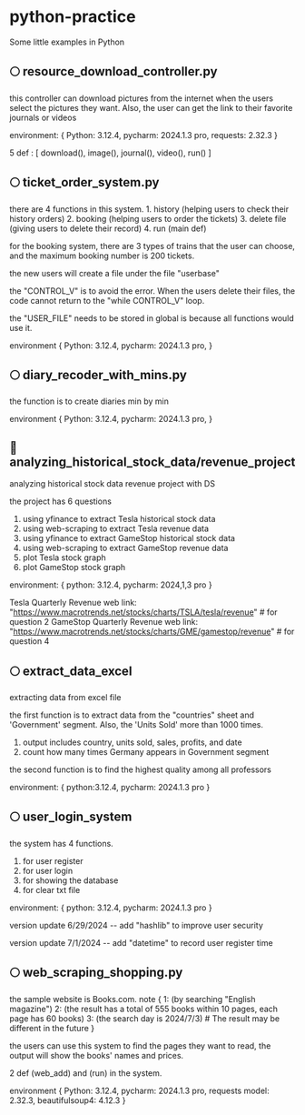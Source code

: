 # python-practice
Some little examples in Python


## 🌕 resource_download_controller.py
this controller can download pictures from the internet when the users select the pictures they want. Also, the user can get the link to their favorite journals or videos

environment: {
    Python: 3.12.4,
    pycharm: 2024.1.3 pro,
    requests: 2.32.3
}

5 def : [ download(), image(), journal(), video(), run() ]


## 🌕 ticket_order_system.py
there are 4 functions in this system. 1. history (helping users to check their history orders) 2. booking (helping users to order the tickets) 3. delete file (giving users to delete their record) 4. run (main def)

for the booking system, there are 3 types of trains that the user can choose, and the maximum booking number is 200 tickets. 

the new users will create a file under the file "userbase"

the "CONTROL_V" is to avoid the error. When the users delete their files, the code cannot return to the "while CONTROL_V" loop. 

the "USER_FILE" needs to be stored in global is because all functions would use it. 

environment {
    Python: 3.12.4,
    pycharm: 2024.1.3 pro,
}


## 🌕 diary_recoder_with_mins.py
the function is to create diaries min by min

environment {
    Python: 3.12.4,
    pycharm: 2024.1.3 pro, 
}


## 🔆 analyzing_historical_stock_data/revenue_project
analyzing historical stock data revenue project with DS

the project has 6 questions 
1. using yfinance to extract Tesla historical stock data
2. using web-scraping to extract Tesla revenue data
3. using yfinance to extract GameStop historical stock data
4. using web-scraping to extract GameStop revenue data
5. plot Tesla stock graph
6. plot GameStop stock graph

environment: {
    python: 3.12.4,
    pycharm: 2024,1,3 pro
}

Tesla Quarterly Revenue web link: "https://www.macrotrends.net/stocks/charts/TSLA/tesla/revenue"  # for question 2 
GameStop Quarterly Revenue web link: "https://www.macrotrends.net/stocks/charts/GME/gamestop/revenue" # for question 4


## 🌕 extract_data_excel
extracting data from excel file

the first function is to extract data from the "countries" sheet and 'Government' segment. Also, the 'Units Sold' more than 1000 times.
1. output includes country, units sold, sales, profits, and date
2. count how many times Germany appears in Government segment

the second function is to find the highest quality among all professors

environment: {
    python:3.12.4,
    pycharm: 2024.1.3 pro
}


## 🌕 user_login_system
the system has 4 functions. 
   1. for user register
   2. for user login
   3. for showing the database
   4. for clear txt file

environment: {
    python: 3.12.4,
    pycharm: 2024.1.3 pro
}

version update 6/29/2024  -- add "hashlib" to improve user security

version update 7/1/2024 -- add "datetime" to record user register time


## 🌕 web_scraping_shopping.py

the sample website is Books.com. 
note {
    1: (by searching "English magazine")
    2: (the result has a total of 555 books within 10 pages, each page has 60 books)
    3: (the search day is 2024/7/3) # The result may be different in the future
}

the users can use this system to find the pages they want to read, the output will show the books' names and prices.

2 def (web_add) and (run) in the system.

environment { 
    Python: 3.12.4, 
    pycharm: 2024.1.3 pro, 
    requests model: 2.32.3,
    beautifulsoup4: 4.12.3
}

